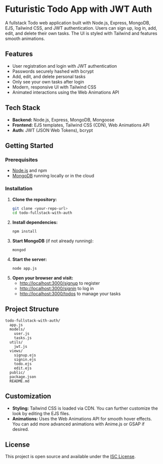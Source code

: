 # Futuristic Todo App with JWT Auth

A fullstack Todo web application built with Node.js, Express, MongoDB, EJS, Tailwind CSS, and JWT authentication. Users can sign up, log in, add, edit, and delete their own tasks. The UI is styled with Tailwind and features smooth animations.

## Features
- User registration and login with JWT authentication
- Passwords securely hashed with bcrypt
- Add, edit, and delete personal tasks
- Only see your own tasks after login
- Modern, responsive UI with Tailwind CSS
- Animated interactions using the Web Animations API

## Tech Stack
- **Backend:** Node.js, Express, MongoDB, Mongoose
- **Frontend:** EJS templates, Tailwind CSS (CDN), Web Animations API
- **Auth:** JWT (JSON Web Tokens), bcrypt

## Getting Started

### Prerequisites
- [Node.js](https://nodejs.org/) and npm
- [MongoDB](https://www.mongodb.com/) running locally or in the cloud

### Installation
1. **Clone the repository:**
   ```sh
   git clone <your-repo-url>
   cd todo-fullstack-with-auth
   ```
2. **Install dependencies:**
   ```sh
   npm install
   ```
3. **Start MongoDB** (if not already running):
   ```sh
   mongod
   ```
4. **Start the server:**
   ```sh
   node app.js
   ```
5. **Open your browser and visit:**
   - [http://localhost:3000/signup](http://localhost:3000/signup) to register
   - [http://localhost:3000/signin](http://localhost:3000/signin) to log in
   - [http://localhost:3000/todos](http://localhost:3000/todos) to manage your tasks

## Project Structure
```
todo-fullstack-with-auth/
  app.js
  models/
    user.js
    tasks.js
  utils/
    jwt.js
  views/
    signup.ejs
    signin.ejs
    todo.ejs
    edit.ejs
  public/
  package.json
  README.md
```

## Customization
- **Styling:** Tailwind CSS is loaded via CDN. You can further customize the look by editing the EJS files.
- **Animations:** Uses the Web Animations API for smooth hover effects. You can add more advanced animations with Anime.js or GSAP if desired.

## License
This project is open source and available under the [ISC License](LICENSE). 